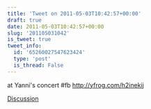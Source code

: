 ```yaml
---
title: 'Tweet on 2011-05-03T10:42:57+00:00'
draft: true
date: 2011-05-03T10:42:57+00:00
slug: '201105031042'
is_tweet: true
tweet_info:
  id: '65260027547623424'
  type: 'post'
  is_thread: False
---
```




at Yanni's concert #fb <http://yfrog.com/h2inekij>

[Discussion](https://x.com/sytelus/status/65260027547623424)
